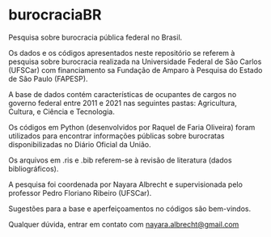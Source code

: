 # burocraciaBR
Pesquisa sobre burocracia pública federal no Brasil.

Os dados e os códigos apresentados neste repositório se referem à pesquisa sobre burocracia realizada na Universidade Federal de São Carlos (UFSCar) com financiamento sa Fundação de Amparo à Pesquisa do Estado de São Paulo (FAPESP).

A base de dados contém características de ocupantes de cargos no governo federal entre 2011 e 2021 nas seguintes pastas: Agricultura, Cultura, e Ciência e Tecnologia.

Os códigos em Python (desenvolvidos por Raquel de Faria Oliveira) foram utilizados para encontrar informações públicas sobre burocratas disponibilizadas no Diário Oficial da União. 

Os arquivos em .ris e .bib referem-se à revisão de literatura (dados bibliográficos).

A pesquisa foi coordenada por Nayara Albrecht e supervisionada pelo professor Pedro Floriano Ribeiro (UFSCar).

Sugestões para a base e aperfeiçoamentos no códigos são bem-vindos.

Qualquer dúvida, entrar em contato com nayara.albrecht@gmail.com
